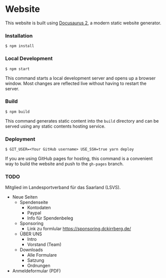# Website

This website is built using [Docusaurus 2](https://docusaurus.io/), a modern static website generator.

### Installation

```
$ npm install
```

### Local Development

```
$ npm start
```

This command starts a local development server and opens up a browser window. Most changes are reflected live without having to restart the server.

### Build

```
$ npm build
```

This command generates static content into the `build` directory and can be served using any static contents hosting service.

### Deployment

```
$ GIT_USER=<Your GitHub username> USE_SSH=true yarn deploy
```

If you are using GitHub pages for hosting, this command is a convenient way to build the website and push to the `gh-pages` branch.


### TODO

Mitglied im Landesportverband für das Saarland (LSVS).

- Neue Seiten
    - Spendenseite
        - Kontodaten
        - Paypal
        - Info für Spendenbeleg
    - Sponsoring
        - Link zu formlular https://sponsoring.dckirrberg.de/
    - ÜBER UNS
        - Intro
        - Vorstand (Team)
    - Downloads
        - Alle Formulare
        - Satzung
        - Ordnungen
- Anmeldeformular (PDF)
